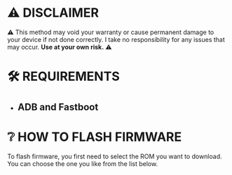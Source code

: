 # ⚠️ DISCLAIMER
⚠️ This method may void your warranty or cause permanent damage to your device if not done correctly. I take no responsibility for any issues that may occur. **Use at your own risk.** ⚠️

# 🛠️ REQUIREMENTS
- ADB and Fastboot
  - 

# ❔ HOW TO FLASH FIRMWARE

To flash firmware, you first need to select the ROM you want to download. You can choose the one you like from the list below.
